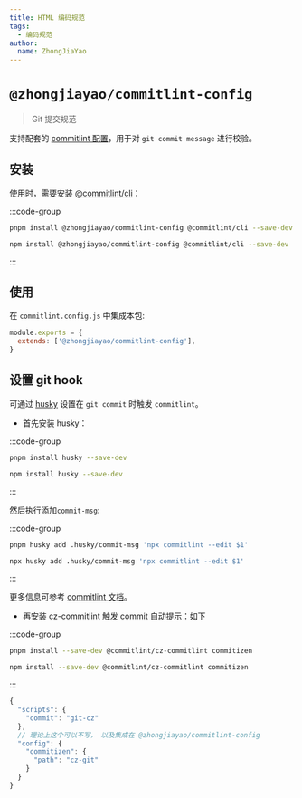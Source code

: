 ```yaml
---
title: HTML 编码规范
tags:
  - 编码规范
author:
  name: ZhongJiaYao
---
```


# `@zhongjiayao/commitlint-config`

> Git 提交规范

支持配套的 [commitlint 配置](https://commitlint.js.org/#/concepts-shareable-config)，用于对 `git commit message` 进行校验。

## 安装

使用时，需要安装 [@commitlint/cli](https://www.npmjs.com/package/@commitlint/cli)：

:::code-group

```sh [安装 PNPM]
pnpm install @zhongjiayao/commitlint-config @commitlint/cli --save-dev
```

```sh [安装 npm]
npm install @zhongjiayao/commitlint-config @commitlint/cli --save-dev
```

:::

## 使用

在 `commitlint.config.js` 中集成本包:

```javascript
module.exports = {
  extends: ['@zhongjiayao/commitlint-config'],
}
```

## 设置 git hook

可通过 [husky](https://www.npmjs.com/package/husky) 设置在 `git commit` 时触发 `commitlint`。

- 首先安装 husky：

:::code-group

```sh [安装 PNPM]
pnpm install husky --save-dev
```

```sh [安装 npm]
npm install husky --save-dev
```

:::

然后执行添加`commit-msg`:

:::code-group

```sh [安装 PNPM]
pnpm husky add .husky/commit-msg 'npx commitlint --edit $1'
```

```sh [安装 npm]
npx husky add .husky/commit-msg 'npx commitlint --edit $1'
```

:::

更多信息可参考 [commitlint 文档](https://commitlint.js.org/#/guides-local-setup?id=install-husky)。

- 再安装 cz-commitlint 触发 commit 自动提示：如下

:::code-group

```sh [安装 PNPM]
pnpm install --save-dev @commitlint/cz-commitlint commitizen
```

```sh [安装 npm]
npm install --save-dev @commitlint/cz-commitlint commitizen
```

:::

```js
{
  "scripts": {
    "commit": "git-cz"
  },
  // 理论上这个可以不写， 以及集成在 @zhongjiayao/commitlint-config
  "config": {
    "commitizen": {
      "path": "cz-git"
    }
  }
}
```
